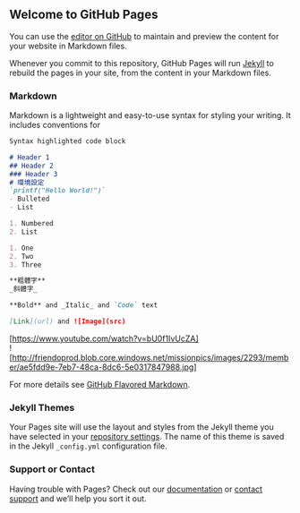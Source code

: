 ## Welcome to GitHub Pages

You can use the [editor on GitHub](https://github.com/goish135/Learning-note/edit/master/index.md) to maintain and preview the content for your website in Markdown files.

Whenever you commit to this repository, GitHub Pages will run [Jekyll](https://jekyllrb.com/) to rebuild the pages in your site, from the content in your Markdown files.

### Markdown

Markdown is a lightweight and easy-to-use syntax for styling your writing. It includes conventions for

```markdown
Syntax highlighted code block

# Header 1
## Header 2
### Header 3
# 環境設定
`printf("Hello World!")`
- Bulleted
- List

1. Numbered
2. List

1. One
2. Two
3. Three

**粗體字** 
_斜體字_

**Bold** and _Italic_ and `Code` text

[Link](url) and ![Image](src)
```
[https://www.youtube.com/watch?v=bU0f1IvUcZA]<br>
![http://friendoprod.blob.core.windows.net/missionpics/images/2293/member/ae5fdd9e-7eb7-48ca-8dc6-5e0317847988.jpg]

For more details see [GitHub Flavored Markdown](https://guides.github.com/features/mastering-markdown/).

### Jekyll Themes

Your Pages site will use the layout and styles from the Jekyll theme you have selected in your [repository settings](https://github.com/goish135/Learning-note/settings). The name of this theme is saved in the Jekyll `_config.yml` configuration file.

### Support or Contact

Having trouble with Pages? Check out our [documentation](https://help.github.com/categories/github-pages-basics/) or [contact support](https://github.com/contact) and we’ll help you sort it out.
